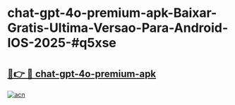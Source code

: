 # chat-gpt-4o-premium-apk-Baixar-Gratis-Ultima-Versao-Para-Android-IOS-2025-#q5xse

# <h2><a href="https://ainizakaria.my?title=chat-gpt-4o-premium-apk&ref=24M">🔗👉 🔴 chat-gpt-4o-premium-apk</a></h2>

[![acn](https://github.com/user-attachments/assets/0f9c940e-d8b0-45ae-aac7-cd30a18b3e1c)](https://ainizakaria.my?title=chat-gpt-4o-premium-apk&ref=24M)

